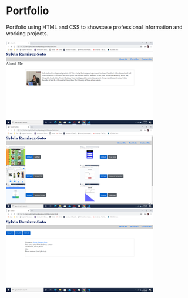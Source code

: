 # Portfolio

Portfolio using HTML and CSS to showcase professional information and working projects.


<img src="images/PR1.png" width="400">
<img src="images/PR2.png" width="400"> 
<img src="images/PR3.png" width="400">

